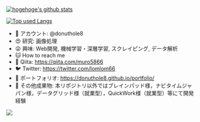 <!-- リポジトリステータス -->
[![hogehoge's github stats](https://github-readme-stats.vercel.app/api?username=donuthole8&hide=contribs&count_private=true&show_icons=true&theme=tokyonight)](https://github.com/donuthole8/)

<!-- ソースコード統計 -->
[![Top used Langs](https://github-readme-stats.vercel.app/api/top-langs/?username=donuthole8&layout=compact&theme=tokyonight)](https://github.com/donuthole8/)


- 🍩 アカウント: @donuthole8
- 😍 研究: 画像処理
- 😜 興味: Web開発, 機械学習・深層学習, スクレイピング, データ解析
- 🐱 How to reach me 
- 🐺 Qiita: https://qiita.com/muro5866
- 🐦 Twitter: https://twitter.com/lomlom66
- 🌄 ポートフォリオ: https://donuthole8.github.io/portfolio/
- 🏰 その他成果物: 本リポジトリ以外ではブレインパッド様，ナビタイムジャパン様，データグリッド様（就業型），QuickWork様（就業型）等にて開発経験

![](https://komarev.com/ghpvc/?username=donuthole8&color=brightgreen)


<!---
donuthole8/donuthole8 is a ✨ special ✨ repository because its `README.md` (this file) appears on your GitHub profile.
You can click the Preview link to take a look at your changes.
--->
